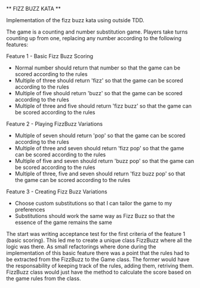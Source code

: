 ** FIZZ BUZZ KATA **

Implementation of the fizz buzz kata using outside TDD.

The game is a counting and number substitution game. Players take turns counting up from one, replacing any number
according to the following features:

Feature 1 - Basic Fizz Buzz Scoring
- Normal number should return that number so that the game can be scored according to the rules
- Multiple of three should return 'fizz' so that the game can be scored according to the rules
- Multiple of five should return 'buzz' so that the game can be scored according to the rules
- Multiple of three and five should return 'fizz buzz' so that the game can be scored according to the rules

Feature 2 - Playing FizzBuzz Variations
- Multiple of seven should return 'pop' so that the game can be scored according to the rules
- Multiple of three and seven should return 'fizz pop' so that the game can be scored according to the rules
- Multiple of five and seven should return 'buzz pop' so that the game can be scored according to the rules
- Multiple of three, five and seven should return 'fizz buzz pop' so that the game can be scored according to the rules

Feature 3 - Creating Fizz Buzz Variations
- Choose custom substitutions so that I can tailor the game to my preferences
- Substitutions should work the same way as Fizz Buzz so that the essence of the game remains the same

The start was writing acceptance test for the first criteria of the feature 1 (basic scoring).
This led me to create a unique class FizzBuzz where all the logic was there.
As small refactorings where done during the implementation of this basic feature there was a point
that the rules had to be extracted from the FizzBuzz to the Game class. The former would have the
responsability of keeping track of the rules, adding them, retriving them.
FizzBuzz class would just have the method to calculate the score based on the game rules from the class.
